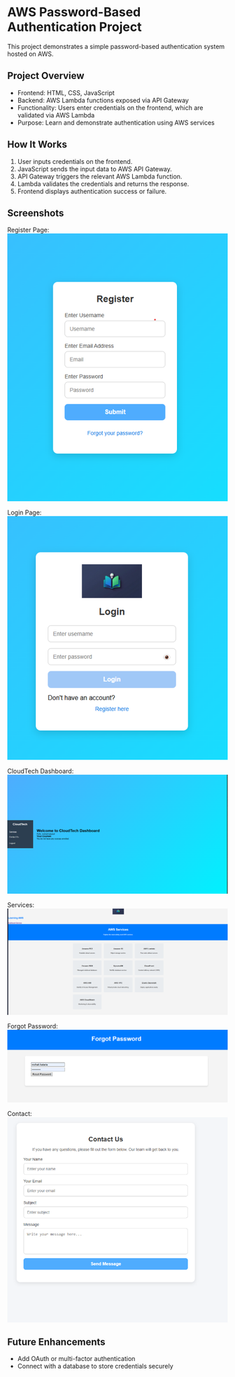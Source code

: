 # AWS Password-Based Authentication Project

This project demonstrates a simple password-based authentication system hosted on AWS.

## Project Overview
- Frontend: HTML, CSS, JavaScript
- Backend: AWS Lambda functions exposed via API Gateway
- Functionality: Users enter credentials on the frontend, which are validated via AWS Lambda
- Purpose: Learn and demonstrate authentication using AWS services

## How It Works
1. User inputs credentials on the frontend.
2. JavaScript sends the input data to AWS API Gateway.
3. API Gateway triggers the relevant AWS Lambda function.
4. Lambda validates the credentials and returns the response.
5. Frontend displays authentication success or failure.

## Screenshots
Register Page:
![Register Page](Images/register-page.png)

Login Page:
![Register Page](Images/login-page.png)

CloudTech Dashboard:
![Register Page](Images/cloudtech-dashboard.png)

Services:
![Register Page](Images/services.png)

Forgot Password:
![Register Page](Images/forgotPassword.png)

Contact:
![Register Page](Images/contact.png)




## Future Enhancements
- Add OAuth or multi-factor authentication
- Connect with a database to store credentials securely
